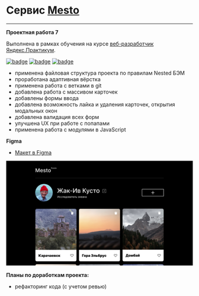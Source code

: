 # Сервис [Mesto](https://ivanovanatalya.github.io/mesto/index.html)
---
**Проектная работа 7**

Выполнена в рамках обучения на курсе [веб-разработчик Яндекс.Практикум](https://practicum.yandex.ru/web/?utm_source=practicum&utm_medium=email&utm_campaign=sendr-597315).

[![badge](https://img.shields.io/badge/Technologies-HTML5-orange)](https://html.spec.whatwg.org/multipage/) [![badge](https://img.shields.io/badge/Technologies-CSS3-blue)](https://www.w3.org/Style/CSS/#specs) [![badge](https://img.shields.io/badge/Technologies-JS-yellow)](https://www.w3.org/Style/CSS/#specs)

* применена файловая структура проекта по правилам Nested БЭМ
* проработана адаптивная вёрстка
* применена работа с ветками в git
* добавлена работа с массивом карточек
* добавлены формы ввода
* добавлена возможность лайка и удаления карточек, открытия модальных окон
* добавлена валидация всех форм
* улучшена UX при работе с попапами
* применена работа с модулями в JavaScript

**Figma**
* [Макет в Figma](https://www.figma.com/file/2cn9N9jSkmxD84oJik7xL7/JavaScript.-Sprint-4?node-id=0%3A1)

![screenshot](./images/forReadme.jpg)

**Планы по доработкам проекта:**
* рефакторинг кода (с учетом ревью)
